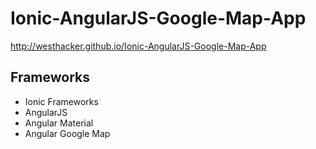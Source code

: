 # Ionic-AngularJS-Google-Map-App
http://westhacker.github.io/Ionic-AngularJS-Google-Map-App

## Frameworks
* Ionic Frameworks
* AngularJS
* Angular Material
* Angular Google Map



